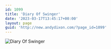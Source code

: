 ```yaml
---
id: 1099
title: 'Diary Of Swinger'
date: '2023-03-17T13:45:17+00:00'
layout: page
guid: 'http://new.andydixon.com/?page_id=1099'
---
```


![Diary Of Swinger](https://i0.wp.com/assets.g8x2.ldn.idrivee2-23.com/posters/Diary%20Of%20Swinger%2001.jpg?w=1200&ssl=1 "Diary Of Swinger")